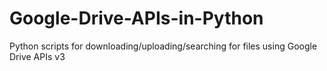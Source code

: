 # Google-Drive-APIs-in-Python
Python scripts for downloading/uploading/searching for files using Google Drive APIs v3
